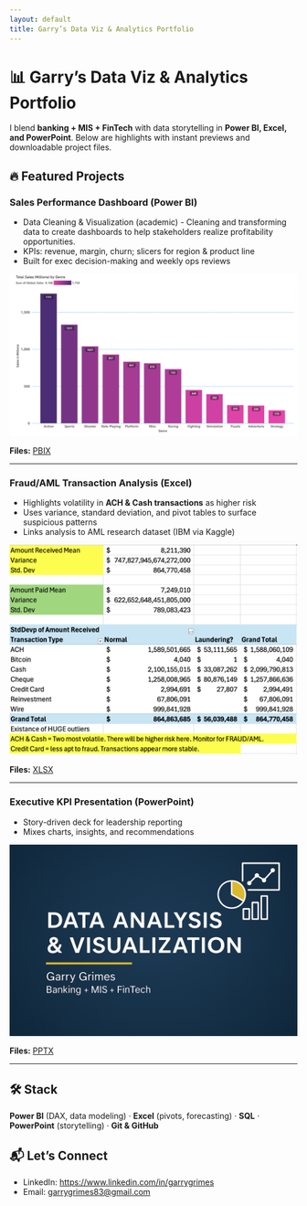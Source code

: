 ```yaml
---
layout: default
title: Garry’s Data Viz & Analytics Portfolio
---
```


# 📊 Garry’s Data Viz & Analytics Portfolio

I blend **banking + MIS + FinTech** with data storytelling in **Power BI, Excel, and PowerPoint**.
Below are highlights with instant previews and downloadable project files.

## 🔥 Featured Projects

### Sales Performance Dashboard (Power BI)
- Data Cleaning & Visualization (academic) - Cleaning and transforming data to create dashboards to help stakeholders realize profitability opportunities.
- KPIs: revenue, margin, churn; slicers for region & product line
- Built for exec decision-making and weekly ops reviews

![Sales Dashboard](/PowerBI/exports/VideoGames_1.png)

**Files:** [PBIX](/PowerBI/exports/DataCleaning_Visualization_VideoGames_PowerBI.pbix)

---

### Fraud/AML Transaction Analysis (Excel)
- Highlights volatility in **ACH & Cash transactions** as higher risk
- Uses variance, standard deviation, and pivot tables to surface suspicious patterns
- Links analysis to AML research dataset (IBM via Kaggle)

![Excel Dashboard](/Excel/exports/BankTestData_1.png)

**Files:** [XLSX](https://www.icloud.com/iclouddrive/0e0TjVoIeLlM0eUgBiGKDPSIA#BankTestData_1)

---

### Executive KPI Presentation (PowerPoint)
- Story-driven deck for leadership reporting
- Mixes charts, insights, and recommendations

![PPT Cover](/PowerPoint/exports/cover_slide.png)

**Files:** [PPTX](/PowerPoint/DashboardShowcase.pptx)

---

## 🛠️ Stack
**Power BI** (DAX, data modeling) · **Excel** (pivots, forecasting) · **SQL** · **PowerPoint** (storytelling) · **Git & GitHub**

## 📬 Let’s Connect
- LinkedIn: https://www.linkedin.com/in/garrygrimes
- Email: garrygrimes83@gmail.com
